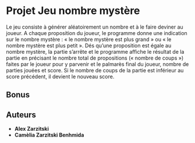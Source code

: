 # Projet Jeu nombre mystère

Le jeu consiste à générer aléatoirement un nombre et à le faire deviner au joueur. A chaque
proposition du joueur, le programme donne une indication sur le nombre mystère : « le
nombre mystère est plus grand » ou « le nombre mystère est plus petit ». Dés qu’une
proposition est égale au nombre mystère, la partie s’arrête et le programme affiche le résultat
de la partie en précisant le nombre total de propositions (« nombre de coups ») faites par le
joueur pour y parvenir et le palmarès final du joueur, nombre de parties jouées et score. Si le
nombre de coups de la partie est inférieur au score précédent, il devient le nouveau score.

## Bonus




## Auteurs

* **Alex Zarzitski** 
* **Camèlia Zarzitski Benhmida** 